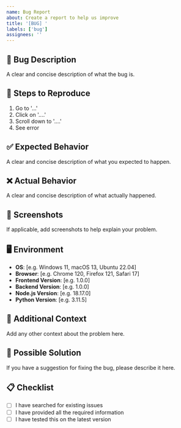 ```yaml
---
name: Bug Report
about: Create a report to help us improve
title: '[BUG] '
labels: ['bug']
assignees: ''
---
```


## 🐛 Bug Description
A clear and concise description of what the bug is.

## 🔄 Steps to Reproduce
1. Go to '...'
2. Click on '....'
3. Scroll down to '....'
4. See error

## ✅ Expected Behavior
A clear and concise description of what you expected to happen.

## ❌ Actual Behavior
A clear and concise description of what actually happened.

## 📸 Screenshots
If applicable, add screenshots to help explain your problem.

## 🖥️ Environment
- **OS**: [e.g. Windows 11, macOS 13, Ubuntu 22.04]
- **Browser**: [e.g. Chrome 120, Firefox 121, Safari 17]
- **Frontend Version**: [e.g. 1.0.0]
- **Backend Version**: [e.g. 1.0.0]
- **Node.js Version**: [e.g. 18.17.0]
- **Python Version**: [e.g. 3.11.5]

## 📝 Additional Context
Add any other context about the problem here.

## 🔧 Possible Solution
If you have a suggestion for fixing the bug, please describe it here.

## 📋 Checklist
- [ ] I have searched for existing issues
- [ ] I have provided all the required information
- [ ] I have tested this on the latest version
